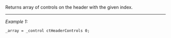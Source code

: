 Returns array of controls on the header with the given index.


---
*Example 1:*
```sqf
_array = _control ctHeaderControls 0;
```